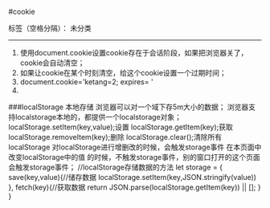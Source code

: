 ﻿#cookie


标签（空格分隔）： 未分类

---

 1. 使用document.cookie设置cookie存在于会话阶段，如果把浏览器关了，cookie会自动清空；
 2. 如果让cookie在某个时刻清空，给这个cookie设置一个过期时间；
 3. document.cookie='ketang=2; expires= '
 4.
###localStorage 本地存储
浏览器可以对一个域下存5m大小的数据；
浏览器支持localstorage本地的，都提供一个localstorage对象；
localStorage.setItem(key,value);设置
localStorage.getItem(key);获取
localStorage.removeItem(key);删除
localStorage.clear();清除所有localStorage
对localStorage进行增删改的时候，会触发storage事件
在本页面中改变localStorage中的值 的时候，不触发storage事件，别的窗口打开的这个页面会触发storage事件；
//localStorage存储数据的方法
let storage = {
	save(key,value){//储存数据
		localStorage.setItem(key,JSON.stringify(value))
	},
	fetch(key){//获取数据
		return JSON.parse(localStorage.getItem(key)) || [];
	}
}
